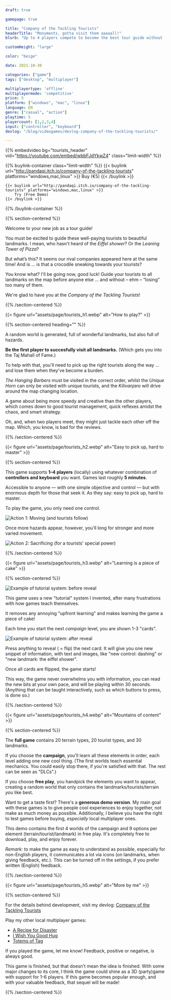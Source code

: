 ```yaml
---
draft: true

gamepage: true

title: "Company of the Tackling Tourists"
headerTitle: "Monuments, gotta visit them aaaaall!"
blurb: "Up to 4 players compete to become the best tour guide without 'losing' too many tourists along the way"

customHeight: "large"

color: "beige"

date: 2021-10-30

categories: ["game"]
tags: ["desktop", "multiplayer"]

multiplayertype: 'offline'
multiplayermode: 'competitive'
price: 5
platform: ["windows", "mac", "linux"]
language: EN
genre: ["casual", "action"]
playtime: 5
playercount: [1,2,3,4]
input: ["controller", "keyboard"]
devlog: "/blog/videogames/devlog-company-of-the-tackling-tourists/"

---
```


{{% embedvideo bg="tourists_header" vid="https://youtube.com/embed/wbbFJdYkwZ4" class="limit-width" %}}

{{% buylink-container class="limit-width" %}}
	{{< buylink url="http://pandaqi.itch.io/company-of-the-tackling-tourists" platforms="windows,mac,linux" >}} 
		Buy (&euro;5)
	{{< /buylink >}}

	{{< buylink url="http://pandaqi.itch.io/company-of-the-tackling-tourists" platforms="windows,mac,linux" >}} 
		Try (Free Demo)
	{{< /buylink >}}
{{% /buylink-container %}}

{{% section-centered %}}

Welcome to your new job as a tour guide!

You must be excited to guide these well-paying tourists to beautiful landmarks. I mean, who hasn't heard of the _Eiffel shower_? Or the _Leaning Tower of Pizza_?

But what’s this? It seems our rival companies appeared here at the same time!&nbsp;And is ... is that a crocodile sneaking towards your tourists?

You know what? I'll be going now, good luck! Guide your tourists to all landmarks on the map before anyone else &hellip; and without – ehm – “losing” too many of them.

We're glad to have you at the _Company of the Tackling Tourists_!

{{% /section-centered %}}

<!-- Section 1 -->
<div class="image-as-heading">
	{{< figure url="assets/page/tourists_h1.webp" alt="How to play?" >}}
</div>

{{% section-centered heading="" %}}

A random world is generated, full of wonderful landmarks, but also full of hazards.

**Be the first player to succesfully visit all landmarks.** (Which gets you into the Taj Mahall of Fame.)

To help with that, you'll need to pick up the right tourists along the way ... and lose them when they've become a burden.

_The Hanging Barbers_ must be visited in the correct order, whilst the _Unique Horn_ can only be visited with unique tourists, and the _Kilivanjaro_ will drive around the map changing location.

A game about being more speedy and creative than the other players, which comes down to good tourist management, quick reflexes amidst the chaos, and smart strategy.

Oh, and, when two players meet, they might just tackle each other off the map. Which, you know, is bad for the reviews.

{{% /section-centered %}}

<!-- Section 2 -->
<div class="image-as-heading">
	{{< figure url="assets/page/tourists_h2.webp" alt="Easy to pick up, hard to master" >}}
</div>

{{% section-centered %}}

This game supports **1&ndash;4 players** (locally) using whatever combination of **controllers and keyboard** you want. Games last roughly **5 minutes**.

Accessible to anyone &mdash; with one simple objective and control &mdash; but with enormous depth for those that seek it. As they say: easy to pick up, hard to master.

To play the game, you only need one control.

<img src="assets/page/tourists_action_move.webp" alt="Action 1: Moving (and tourists follow)" >

Once more hazards appear, however, you'll long for stronger and more varied movement.

<img src="assets/page/tourists_action_sacrifice.webp" alt="Action 2: Sacrificing (for a tourists' special power)" />

{{% /section-centered %}}

<!-- Section 3 -->
<div class="image-as-heading">
	{{< figure url="assets/page/tourists_h3.webp" alt="Learning is a piece of cake" >}}
</div>

{{% section-centered %}}

<div class="float-left">
	<img src="assets/page/tourists_tutorial_1.webp" alt="Example of tutorial system: before reveal">
</div>


This game uses a new "tutorial" system I invented, after many frustrations with how games teach themselves.

It removes any annoying "upfront learning" and makes learning the game a piece of cake!

Each time you start the next _campaign_ level, you are shown 1-3 "cards".

<div class="float-right">
	<img src="assets/page/tourists_tutorial_2.webp" alt="Example of tutorial system: after reveal">
</div>

Press anything to reveal ( = flip) the next card. It will give you one new snippet of information, with text and images, like "new control: dashing" or "new landmark: the eiffel shower".

Once all cards are flipped, the game starts!

This way, the game never overwhelms you with information, you can read the new bits at your own pace, and will be playing within 30 seconds. (Anything that can be taught interactively, such as which buttons to press, is done so.)

{{% /section-centered %}}

<!-- Section 4 -->
<div class="image-as-heading">
	{{< figure url="assets/page/tourists_h4.webp" alt="Mountains of content" >}}
</div>

{{% section-centered %}}

The **full game** contains 20 terrain types, 20 tourist types, and 30 landmarks.

If you choose the **campaign**, you'll learn all these elements in order, each level adding one new cool thing. (The first worlds teach essential mechanics. You could easily stop there, if you're satisfied with that. The rest can be seen as "DLCs".)

If you choose **free play**, you handpick the elements you want to appear, creating a random world that only contains the landmarks/tourists/terrain _you_ like best.

Want to get a taste first? There's a **generous demo version**. My main goal with these games is to give people cool experiences to enjoy together, not make as much money as possible. Additionally, I believe you have the right to test games before buying, _especially_ local multiplayer ones.

This demo contains the first 4 worlds of the campaign and 9 options per element (terrain/tourist/landmark) in free play. It's completely free to download, play, and enjoy forever.

_Remark:_ to make the game as easy to understand as possible, especially for non-English players, it communicates a lot via icons (on landmarks, when giving feedback, etc.). This can be turned off in the settings, if you prefer written (English) feedback.

{{% /section-centered %}}

<!-- Section 5 -->
<div class="image-as-heading">
	{{< figure url="assets/page/tourists_h5.webp" alt="More by me" >}}
</div>

{{% section-centered %}}

For the details behind development, visit my devlog: [Company of the Tackling Tourists](/blog/videogames/devlog-company-of-the-tackling-tourists)

Play my other local multiplayer games:
- [A Recipe for Disaster](https://pandaqi.com/a-recipe-for-disaster)
- [I Wish You Good Hug](https://pandaqi.com/i-wish-you-good-hug)
- [Totems of Tag](https://pandaqi.com/totems-of-tag)

If you played the game, let me know! Feedback, positive or negative, is always good.

This game is finished, but that doesn't mean the idea is finished. With some major changes to its core, I think the game could shine as a 3D (party)game with&nbsp;support for 1-6 players. If this game becomes popular enough, and with your valuable feedback, that sequel will be made!

{{% /section-centered %}}